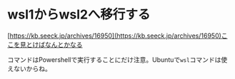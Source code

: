 # wsl1からwsl2へ移行する





[https://kb.seeck.jp/archives/16950](https://kb.seeck.jp/archives/16950)ここを見とけばなんとかなる

コマンドはPowershellで実行することにだけ注意。Ubuntuで`wsl`コマンドは使えないからね。

